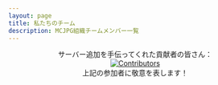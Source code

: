 ```yaml
---
layout: page
title: 私たちのチーム
description: MCJPG組織チームメンバー一覧
---
```

<script setup>
import {
  VPTeamPage,
  VPTeamPageTitle,
  VPTeamMembers,
  VPTeamPageSection
} from 'vitepress/theme'
const code = [
    {
    avatar: '/teammate/SuiFeng.jpg',
    name: '随风潜入夜',
    title: 'ネットワーク開発',
    desc: 'MCJPG公式サイト保守 | AIプロジェクト責任者 | MC生電サーバー管理者',
    links: [
      { icon: 'github', link: 'https://github.com/ZhuYuxuan9302' },
      { icon: {
          svg: '<svg ... />'
        },
         link: 'https://space.bilibili.com/495322167' }
    ]
  },
  {
    avatar: '/teammate/fireguo.png',
    name: 'FireGuo',
    title: '技術サポート',
    desc: '基本的な技術問題の解決（霧）| フォンリー（風梨）チーム創設者 | 状態監視とBot担当',
  },
  {
    avatar: '/teammate/gufan.jpg',
    name: '孤帆',
    title: '技術サポート',
    desc: 'Python開発',
  },
  {
    avatar: '/teammate/pingguomc.png',
    name: 'pingguomc',
    title: 'バックエンドプラグイン技術',
    desc: '紅星マイクラサーバー現任管理者 | 雑務',
  },
]

const community = [
  {
    avatar: '/teammate/Xiaosan.jpg',
    name: 'Xiaosan',
    title: 'コミュニティ管理',
    desc: '曙光生電サーバー管理者、唯一学校が始まっても時間がある人',
  },
  {
    avatar: '/teammate/WERTYUS11.jpg',
    name: 'WERTYUS11',
    title: '審査',
    desc: 'HappyDogサーバー管理者、何でもできるけど何一つ極めていない（）',
  },
  {
    avatar: '/teammate/yubaozhi.jpg',
    name: '鱼包纸',
    title: '宣伝',
    desc: '文書作業担当',
  },
  {
    avatar: '/teammate/叫我董老实-元气TaskMgr.jpg',
    name: '叫我董老实-元气TaskMgr',
    title: 'コミュニティ管理',
    desc: 'RBS生電サーバー（まだ加盟サーバーではない）管理者。国慶期間中は研修コミュニティ管理を兼任。コミュニティ管理担当。何もできないけど何一つ極めていない（）',
    links: [
      { icon: {
          svg: '<svg ... />'
        },
         link: 'https://space.bilibili.com/1655020702' }
    ]
  },
  {
    avatar: '/teammate/北尘.png',
    name: '北尘',
    title: '審査',
    desc: 'FurCraft管理者、Amethyst代理管理者'
  },
  {
    avatar: '/teammate/二氧化钛.jpg',
    name: '二氧化钛',
    title: 'コミュニティ管理',
    desc: 'MCIC管理者',
  },
  {
    avatar: '/teammate/明镜台.jpg',
    name: '明镜台',
    title: '宣伝兼デザイン',
    desc: '鏡羽スタジオ創設者',
  },
  {
    avatar: '/teammate/Redapple_one.png',
    name: 'Redapple_one',
    title: '宣伝',
    desc: 'TAC-Server管理者、少しだけ編集スキルあり。DaVinci, PR, ReplayMod, FlashBackが使える。',
  }
]

</script>

<VPTeamPage>

  <VPTeamPageTitle>
    <template #title>私たちのチーム</template>
    <template #lead>MCJPGの背後にいるメンバーを紹介します。これはMCサーバー技術交流と宣伝の組織であり、より速く安全なソフトウェアとより充実した宣伝活動によってサーバーのエコシステムを改善することに尽力しています。</template>
  </VPTeamPageTitle>
  <VPTeamPageSection>
    <template #title>開発部</template>
    <template #lead>MCJPG開発者はコード作成や加盟サーバー申請の審査を行い、プロジェクトを活性化させます。新しいコミュニティサービスの提供や既存サービスの改善を通じて、MCJPGを運営しています。</template>
    <template #members>
      <VPTeamMembers size="small" :members="code" />
    </template>
  </VPTeamPageSection>
  <VPTeamPageSection>
    <template #title>コミュニティ部</template>
    <template #lead>MCJPGコミュニティ部門は、新しく加入するサーバーの審査や交流コミュニティの秩序維持、組織の宣伝を担当し、MCJPGが健全で前向きな活力を持つようにします。</template>
    <template #members>
      <VPTeamMembers size="small" :members="community" />
    </template>
  </VPTeamPageSection>

</VPTeamPage>


<center>サーバー追加を手伝ってくれた貢献者の皆さん：</center>

<center><a href="https://github.com/MineJPGCraft/MCJPG/graphs/contributors">
  <img src="https://contrib.rocks/image?repo=MineJPGCraft/MCJPG" alt="Contributors"/>
</a></center>

<center>上記の参加者に敬意を表します！</center>